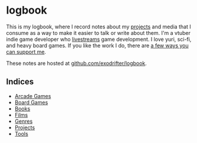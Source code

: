 # logbook

This is my logbook, where I record notes about my [projects](indices/projects.md) and media that I consume as a way to make it easier to talk or write about them. I'm a vtuber indie game developer who [livestreams](notes/live-streaming.md) game development. I love yuri, sci-fi, and heavy board games. If you like the work I do, there are [a few ways you can support me](indices/crowdfunding.md).

These notes are hosted at [github.com/exodrifter/logbook](https://github.com/exodrifter/logbook).

## Indices

- [Arcade Games](indices/arcade-games.md)
- [Board Games](indices/board-games.md)
- [Books](indices/books.md)
- [Films](indices/films.md)
- [Genres](indices/genres.md)
- [Projects](indices/projects.md)
- [Tools](indices/tools.md)
